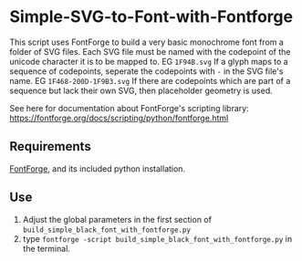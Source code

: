# Simple-SVG-to-Font-with-Fontforge

This script uses FontForge to build a very basic monochrome font from a folder of SVG files.
Each SVG file must be named with the codepoint of the unicode character it is to be mapped to. 
    EG `1F94B.svg`
If a glyph maps to a sequence of codepoints, seperate the codepoints with `-` in the SVG file's name.
    EG `1F468-200D-1F9B3.svg`
If there are codepoints which are part of a sequence but lack their own SVG, then placeholder geometry is used.

See here for documentation about FontForge's scripting library:
https://fontforge.org/docs/scripting/python/fontforge.html


## Requirements

[FontForge](https://fontforge.org/en-US/), and its included python installation.


## Use

1. Adjust the global parameters in the first section of `build_simple_black_font_with_fontforge.py`
2. type `fontforge -script build_simple_black_font_with_fontforge.py` in the terminal.

